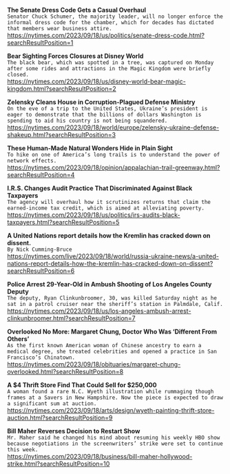 **The Senate Dress Code Gets a Casual Overhaul**\
`Senator Chuck Schumer, the majority leader, will no longer enforce the informal dress code for the chamber, which for decades has dictated that members wear business attire.`\
https://nytimes.com/2023/09/18/us/politics/senate-dress-code.html?searchResultPosition=1

**Bear Sighting Forces Closures at Disney World**\
`The black bear, which was spotted in a tree, was captured on Monday after some rides and attractions in the Magic Kingdom were briefly closed.`\
https://nytimes.com/2023/09/18/us/disney-world-bear-magic-kingdom.html?searchResultPosition=2

**Zelensky Cleans House in Corruption-Plagued Defense Ministry**\
`On the eve of a trip to the United States, Ukraine’s president is eager to demonstrate that the billions of dollars Washington is spending to aid his country is not being squandered.`\
https://nytimes.com/2023/09/18/world/europe/zelensky-ukraine-defense-shakeup.html?searchResultPosition=3

**These Human-Made Natural Wonders Hide in Plain Sight**\
`To hike on one of America’s long trails is to understand the power of network effects.`\
https://nytimes.com/2023/09/18/opinion/appalachian-trail-greenway.html?searchResultPosition=4

**I.R.S. Changes Audit Practice That Discriminated Against Black Taxpayers**\
`The agency will overhaul how it scrutinizes returns that claim the earned-income tax credit, which is aimed at alleviating poverty.`\
https://nytimes.com/2023/09/18/us/politics/irs-audits-black-taxpayers.html?searchResultPosition=5

**A United Nations report details how the Kremlin has cracked down on dissent.**\
`By Nick Cumming-Bruce`\
https://nytimes.com/live/2023/09/18/world/russia-ukraine-news/a-united-nations-report-details-how-the-kremlin-has-cracked-down-on-dissent?searchResultPosition=6

**Police Arrest 29-Year-Old in Ambush Shooting of Los Angeles County Deputy**\
`The deputy, Ryan Clinkunbroomer, 30, was killed Saturday night as he sat in a patrol cruiser near the sheriff’s station in Palmdale, Calif.`\
https://nytimes.com/2023/09/18/us/los-angeles-ambush-arrest-clinkunbroomer.html?searchResultPosition=7

**Overlooked No More: Margaret Chung, Doctor Who Was ‘Different From Others’**\
`As the first known American woman of Chinese ancestry to earn a medical degree, she treated celebrities and opened a practice in San Francisco’s Chinatown.`\
https://nytimes.com/2023/09/18/obituaries/margaret-chung-overlooked.html?searchResultPosition=8

**A $4 Thrift Store Find That Could Sell for $250,000**\
`A woman found a rare N.C. Wyeth illustration while rummaging though frames at a Savers in New Hampshire. Now the piece is expected to draw a significant sum at auction.`\
https://nytimes.com/2023/09/18/arts/design/wyeth-painting-thrift-store-auction.html?searchResultPosition=9

**Bill Maher Reverses Decision to Restart Show**\
`Mr. Maher said he changed his mind about resuming his weekly HBO show because negotiations in the screenwriters’ strike were set to continue this week.`\
https://nytimes.com/2023/09/18/business/bill-maher-hollywood-strike.html?searchResultPosition=10

